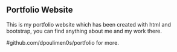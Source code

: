 ## Portfolio Website
This is my portfolio website which has been created with html and bootstrap, you can find anything about me and my work there.

#github.com/dpoulimen0s/portfolio for more.
